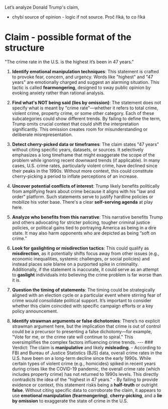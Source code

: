 Let’s analyze Donald Trump's claim, 
- chybí source of opinion - logic if not source. Proč říká, to co říká 
# Claim - possible format of the structure
"The crime rate in the U.S. is the highest it’s been in 47 years." 

1. **Identify emotional manipulation techniques**: This statement is crafted to provoke fear, concern, and urgency. Words like "highest" and "47 years" are emotionally charged and suggest an alarming situation. This tactic is called **fearmongering**, designed to sway public opinion by evoking anxiety rather than rational analysis. 

2. **Find what's NOT being said (lies by omission)**: The statement does not specify what is meant by "crime rate"—whether it refers to total crime, violent crime, property crime, or some other category. Each of these subcategories could show different trends. By failing to define the term, Trump omits crucial context that could shift the interpretation significantly. This omission creates room for misunderstanding or deliberate misrepresentation. 

3. **Detect cherry-picked data or timeframes**: The claim states "47 years" without citing specific years, datasets, or sources. It selectively emphasizes a long timeframe that might exaggerate the scope of the problem while ignoring recent downward trends (if applicable). In many cases, U.S. crime rates, particularly violent crime, have declined since their peaks in the 1990s. Without more context, this could constitute cherry-picking a period to inflate perceptions of an increase. 

4. **Uncover potential conflicts of interest**: Trump likely benefits politically from amplifying fears about crime because it aligns with his "law and order" platform. Such statements serve to justify hardline policies or mobilize his voter base. There's a clear **self-serving agenda** at play here. 

5. **Analyze who benefits from this narrative**: This narrative benefits Trump and others advocating for stricter policing, tougher criminal justice policies, or political gains tied to portraying America as being in a dire state. It may also harm opponents who are depicted as being “soft on crime.” 

6. **Look for gaslighting or misdirection tactics**: This could qualify as **misdirection**, as it potentially shifts focus away from other issues (e.g., economic inequalities, systemic challenges, or social policies) and instead places sole blame on a purported spike in criminality. Additionally, if the statement is inaccurate, it could serve as an attempt to **gaslight** individuals into believing the crime problem is far worse than it is. 

7. **Question the timing of statements**: The timing could be strategically aligned with an election cycle or a particular event where stirring fear of crime would consolidate political support. It’s important to consider whether this claim coincided with specific campaign efforts or a key policy announcement. 

8. **Identify strawman arguments or false dichotomies**: There’s no explicit strawman argument here, but the implication that crime is out of control could be a precursor to presenting a false dichotomy—for example, "Vote for me, or the crime rate will continue to spiral." This oversimplifies the complex factors influencing crime trends. --- ### Verdict: The claim is **manipulative** and likely **misleading**. - According to FBI and Bureau of Justice Statistics (BJS) data, overall crime rates in the U.S. have been on a long-term decline since the early 1990s. While certain types of violent crime (e.g., homicides) spiked in recent years during crises like the COVID-19 pandemic, the overall crime rate (which includes property crime) has not returned to 1990s levels. This directly contradicts the idea of the "highest in 47 years." - By failing to provide evidence or context, this statement risks being a **half-truth** or outright **false**. Without citing specific data to corroborate the claim, it appears to use **emotional manipulation (fearmongering)**, **cherry-picking**, and a **lie by omission** to exaggerate the state of crime in the U.S.